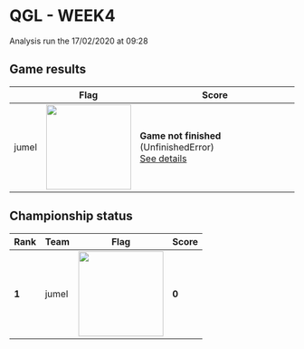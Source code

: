 # QGL - WEEK4

Analysis run the 17/02/2020 at 09:28

## Game results

||Flag|Score|
|--|--|--|
|jumel|<img src="../../flags/barracudas.png" width="150px" />|**Game not finished** (UnfinishedError)<br>[See details](./pool-0/jumel.log)|

## Championship status

|Rank|Team|Flag|Score|
|--|--|--|--|
|**1**|jumel|<img src="../../flags/barracudas.png" width="150px" />|**0**|
